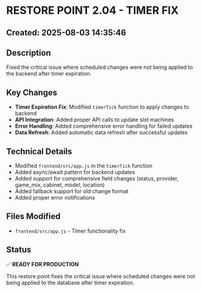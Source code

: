 # RESTORE POINT 2.04 - TIMER FIX

## Created: 2025-08-03 14:35:46

## Description
Fixed the critical issue where scheduled changes were not being applied to the backend after timer expiration.

## Key Changes
- **Timer Expiration Fix**: Modified `timerTick` function to apply changes to backend
- **API Integration**: Added proper API calls to update slot machines
- **Error Handling**: Added comprehensive error handling for failed updates
- **Data Refresh**: Added automatic data refresh after successful updates

## Technical Details
- Modified `frontend/src/app.js` in the `timerTick` function
- Added async/await pattern for backend updates
- Added support for comprehensive field changes (status, provider, game_mix, cabinet, model, location)
- Added fallback support for old change format
- Added proper error notifications

## Files Modified
- `frontend/src/app.js` - Timer functionality fix

## Status
✅ **READY FOR PRODUCTION**

This restore point fixes the critical issue where scheduled changes were not being applied to the database after timer expiration.
